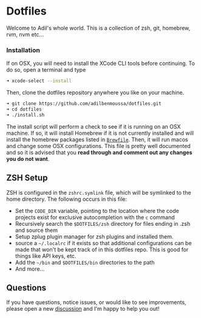 # Dotfiles

Welcome to Adil's whole world. This is a collection of zsh, git, homebrew, rvm, nvm etc...

### Installation

If on OSX, you will need to install the XCode CLI tools before continuing. To do so, open a terminal and type

```bash
➜ xcode-select --install
```

Then, clone the dotfiles repository anywhere you like on your machine.

```bash
➜ git clone https://github.com/adilbenmoussa/dotfiles.git
➜ cd dotfiles
➜ ./install.sh
```


The install script will perform a check to see if it is running on an OSX machine. If so, it will install Homebrew if it is not currently installed and will install the homebrew packages listed in [`Brewfile`](Brewfile). Then, it will run macos and change some OSX configurations. This file is pretty well documented and so it is advised that you __read through and comment out any changes you do not want__.

## ZSH Setup

ZSH is configured in the `zshrc.symlink` file, which will be symlinked to the home directory. The following occurs in this file:

* Set the `CODE_DIR` variable, pointing to the location where the code projects exist for exclusive autocompletion with the `c` command
* Recursively search the `$DOTFILES/zsh` directory for files ending in .zsh and source them
* Setup zplug plugin manager for zsh plugins and installed them.
* source a `~/.localrc` if it exists so that additional configurations can be made that won't be kept track of in this dotfiles repo. This is good for things like API keys, etc.
* Add the `~/bin` and `$DOTFILES/bin` directories to the path
* And more...


## Questions

If you have questions, notice issues,  or would like to see improvements, please open a new [discussion](https://github.com/nicknisi/adilbenmoussa/discussions/new) and I'm happy to help you out!
